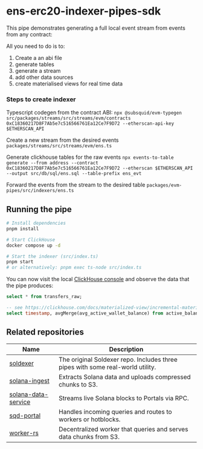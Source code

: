 # ens-erc20-indexer-pipes-sdk

This pipe demonstrates generating a full local event stream from events from any contract:

All you need to do is to:

1. Create a an abi file
2. generate tables
3. generate a stream
4. add other data sources
5. create materialised views for real time data 

### Steps to create indexer

Typescript codegen from the contract ABI:
`npx @subsquid/evm-typegen src/packages/streams/src/streams/evm/contracts 0xC18360217D8F7Ab5e7c516566761Ea12Ce7F9D72 --etherscan-api-key $ETHERSCAN_API`

Create a new stream from the desired events
`packages/streams/src/streams/evm/ens.ts`

Generate clickhouse tables for the raw events
`npx events-to-table generate --from address --contract 0xC18360217D8F7Ab5e7c516566761Ea12Ce7F9D72 --etherscan $ETHERSCAN_API --output src/db/sql/ens.sql --table-prefix ens_evt`

Forward the events from the stream to the desired table
`packages/evm-pipes/src/indexers/ens.ts`


## Running the pipe

```bash
# Install dependencies
pnpm install

# Start ClickHouse
docker compose up -d

# Start the indexer (src/index.ts)
pnpm start
# or alternatively: pnpm exec ts-node src/index.ts
```
You can now visit the local [ClickHouse console](http://localhost:8123/play) and observe the data that the pipe produces:
```sql
select * from transfers_raw;
```
```sql
-- see https://clickhouse.com/docs/materialized-view/incremental-materialized-view
select timestamp, avgMerge(avg_active_wallet_balance) from active_balance_stats group by timestamp;
```

## Related repositories

| Name | Description |
|------|-------------|
| [soldexer](https://github.com/subsquid-labs/soldexer) | The original Soldexer repo. Includes three pipes with some real-world utility. |
| [solana-ingest](https://github.com/subsquid/squid-sdk/tree/master/solana/solana-ingest) | Extracts Solana data and uploads compressed chunks to S3. |
| [solana-data-service](https://github.com/subsquid/squid-sdk/tree/solana-data-service/solana/solana-data-service) | Streams live Solana blocks to Portals via RPC. |
| [sqd-portal](https://github.com/subsquid/sqd-portal) | Handles incoming queries and routes to workers or hotblocks. |
| [worker-rs](https://github.com/subsquid/worker-rs) | Decentralized worker that queries and serves data chunks from S3. |
